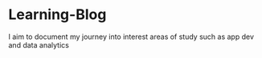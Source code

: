 # Learning-Blog
I aim to document my journey into interest areas of study such as app dev and data analytics
